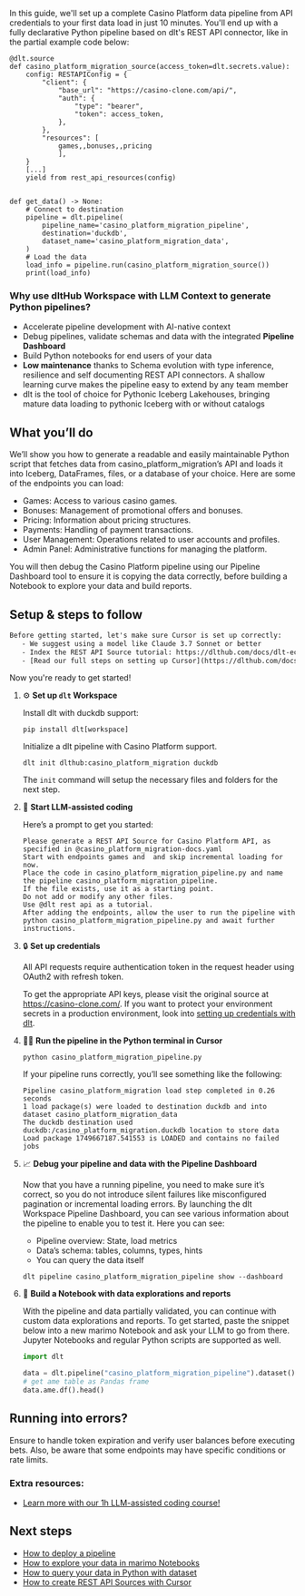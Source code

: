 In this guide, we'll set up a complete Casino Platform data pipeline from API credentials to your first data load in just 10 minutes. You'll end up with a fully declarative Python pipeline based on dlt's REST API connector, like in the partial example code below:

```python-outcome
@dlt.source
def casino_platform_migration_source(access_token=dlt.secrets.value):
    config: RESTAPIConfig = {
        "client": {
            "base_url": "https://casino-clone.com/api/",
            "auth": {
                "type": "bearer",
                "token": access_token,
            },
        },
        "resources": [
            games,,bonuses,,pricing
            ],
    }
    [...]
    yield from rest_api_resources(config)


def get_data() -> None:
    # Connect to destination
    pipeline = dlt.pipeline(
        pipeline_name='casino_platform_migration_pipeline',
        destination='duckdb',
        dataset_name='casino_platform_migration_data', 
    )
    # Load the data
    load_info = pipeline.run(casino_platform_migration_source())
    print(load_info) 
```

### Why use dltHub Workspace with LLM Context to generate Python pipelines?

- Accelerate pipeline development with AI-native context
- Debug pipelines, validate schemas and data with the integrated **Pipeline Dashboard**
- Build Python notebooks for end users of your data
- **Low maintenance** thanks to Schema evolution with type inference, resilience and self documenting REST API connectors. A shallow learning curve makes the pipeline easy to extend by any team member
- dlt is the tool of choice for Pythonic Iceberg Lakehouses, bringing mature data loading to pythonic Iceberg with or without catalogs

## What you’ll do

We’ll show you how to generate a readable and easily maintainable Python script that fetches data from casino_platform_migration’s API and loads it into Iceberg, DataFrames, files, or a database of your choice. Here are some of the endpoints you can load:

- Games: Access to various casino games.
- Bonuses: Management of promotional offers and bonuses.
- Pricing: Information about pricing structures.
- Payments: Handling of payment transactions.
- User Management: Operations related to user accounts and profiles.
- Admin Panel: Administrative functions for managing the platform.

You will then debug the Casino Platform pipeline using our Pipeline Dashboard tool to ensure it is copying the data correctly, before building a Notebook to explore your data and build reports.

## Setup & steps to follow

```default
Before getting started, let's make sure Cursor is set up correctly:
   - We suggest using a model like Claude 3.7 Sonnet or better
   - Index the REST API Source tutorial: https://dlthub.com/docs/dlt-ecosystem/verified-sources/rest_api/ and add it to context as **@dlt rest api**
   - [Read our full steps on setting up Cursor](https://dlthub.com/docs/dlt-ecosystem/llm-tooling/cursor-restapi#23-configuring-cursor-with-documentation)
```

Now you're ready to get started!

1. ⚙️ **Set up `dlt` Workspace**
    
    Install dlt with duckdb support:
    ```shell
    pip install dlt[workspace]
    ```

    Initialize a dlt pipeline with Casino Platform support.
    ```shell
    dlt init dlthub:casino_platform_migration duckdb
    ```

    The `init` command will setup the necessary files and folders for the next step.
    
2. 🤠 **Start LLM-assisted coding**
    
    Here’s a prompt to get you started:
    
    ```prompt
    Please generate a REST API Source for Casino Platform API, as specified in @casino_platform_migration-docs.yaml 
    Start with endpoints games and  and skip incremental loading for now. 
    Place the code in casino_platform_migration_pipeline.py and name the pipeline casino_platform_migration_pipeline. 
    If the file exists, use it as a starting point. 
    Do not add or modify any other files. 
    Use @dlt rest api as a tutorial. 
    After adding the endpoints, allow the user to run the pipeline with python casino_platform_migration_pipeline.py and await further instructions.
    ```

    
3. 🔒 **Set up credentials** 
    
    All API requests require authentication token in the request header using OAuth2 with refresh token.
    
    To get the appropriate API keys, please visit the original source at https://casino-clone.com/.
    If you want to protect your environment secrets in a production environment, look into [setting up credentials with dlt](https://dlthub.com/docs/walkthroughs/add_credentials).
    
4. 🏃‍♀️ **Run the pipeline in the Python terminal in Cursor**
    
    ```shell
    python casino_platform_migration_pipeline.py
    ```
    
    If your pipeline runs correctly, you’ll see something like the following:
    
    ```shell
    Pipeline casino_platform_migration load step completed in 0.26 seconds
    1 load package(s) were loaded to destination duckdb and into dataset casino_platform_migration_data
    The duckdb destination used duckdb:/casino_platform_migration.duckdb location to store data
    Load package 1749667187.541553 is LOADED and contains no failed jobs
    ```
    
5. 📈 **Debug your pipeline and data with the Pipeline Dashboard**

    Now that you have a running pipeline, you need to make sure it’s correct, so you do not introduce silent failures like misconfigured pagination or incremental loading errors. By launching the dlt Workspace Pipeline Dashboard, you can see various information about the pipeline to enable you to test it. Here you can see:
    - Pipeline overview: State, load metrics
    - Data’s schema: tables, columns, types, hints
    - You can query the data itself
    
    ```shell
    dlt pipeline casino_platform_migration_pipeline show --dashboard
    ```
    
6. 🐍 **Build a Notebook with data explorations and reports**

    With the pipeline and data partially validated, you can continue with custom data explorations and reports. To get started, paste the snippet below into a new marimo Notebook and ask your LLM to go from there. Jupyter Notebooks and regular Python scripts are supported as well.

    
    ```python
    import dlt

   data = dlt.pipeline("casino_platform_migration_pipeline").dataset()
   # get ame table as Pandas frame
   data.ame.df().head()
    ```

## Running into errors?

Ensure to handle token expiration and verify user balances before executing bets. Also, be aware that some endpoints may have specific conditions or rate limits.

### Extra resources:

- [Learn more with our 1h LLM-assisted coding course!](https://www.youtube.com/watch?v=GGid70rnJuM)

## Next steps

- [How to deploy a pipeline](https://dlthub.com/docs/walkthroughs/deploy-a-pipeline)
- [How to explore your data in marimo Notebooks](https://dlthub.com/docs/general-usage/dataset-access/marimo)
- [How to query your data in Python with dataset](https://dlthub.com/docs/general-usage/dataset-access/dataset)
- [How to create REST API Sources with Cursor](https://dlthub.com/docs/dlt-ecosystem/llm-tooling/cursor-restapi)